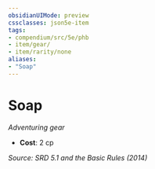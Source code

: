 ```yaml
---
obsidianUIMode: preview
cssclasses: json5e-item
tags:
- compendium/src/5e/phb
- item/gear/
- item/rarity/none
aliases: 
- "Soap"
---
```

# Soap
*Adventuring gear*  

- **Cost**: 2 cp

*Source: SRD 5.1 and the Basic Rules (2014)*